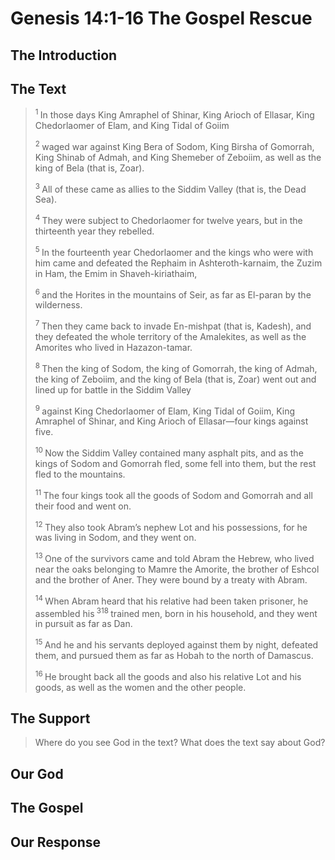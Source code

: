 # Genesis 14:1-16 The Gospel Rescue

## The Introduction

## The Text

><sup> 1 </sup> In those days King Amraphel of Shinar, King Arioch of Ellasar, King Chedorlaomer of Elam, and King Tidal of Goiim 
>
><sup> 2 </sup> waged war against King Bera of Sodom, King Birsha of Gomorrah, King Shinab of Admah, and King Shemeber of Zeboiim, as well as the king of Bela (that is, Zoar). 
>
><sup> 3 </sup> All of these came as allies to the Siddim Valley (that is, the Dead Sea). 
>
><sup> 4 </sup> They were subject to Chedorlaomer for twelve years, but in the thirteenth year they rebelled. 
>
><sup> 5 </sup> In the fourteenth year Chedorlaomer and the kings who were with him came and defeated the Rephaim in Ashteroth-karnaim, the Zuzim in Ham, the Emim in Shaveh-kiriathaim, 
>
><sup> 6 </sup> and the Horites in the mountains of Seir, as far as El-paran by the wilderness. 
>
><sup> 7 </sup> Then they came back to invade En-mishpat (that is, Kadesh), and they defeated the whole territory of the Amalekites, as well as the Amorites who lived in Hazazon-tamar. 
>
><sup> 8 </sup> Then the king of Sodom, the king of Gomorrah, the king of Admah, the king of Zeboiim, and the king of Bela (that is, Zoar) went out and lined up for battle in the Siddim Valley 
>
><sup> 9 </sup> against King Chedorlaomer of Elam, King Tidal of Goiim, King Amraphel of Shinar, and King Arioch of Ellasar—four kings against five. 
>
><sup> 10 </sup> Now the Siddim Valley contained many asphalt pits, and as the kings of Sodom and Gomorrah fled, some fell into them, but the rest fled to the mountains. 
>
><sup> 11 </sup> The four kings took all the goods of Sodom and Gomorrah and all their food and went on. 
>
><sup> 12 </sup> They also took Abram’s nephew Lot and his possessions, for he was living in Sodom, and they went on. 
>
><sup> 13 </sup> One of the survivors came and told Abram the Hebrew, who lived near the oaks belonging to Mamre the Amorite, the brother of Eshcol and the brother of Aner. They were bound by a treaty with Abram. 
>
><sup> 14 </sup> When Abram heard that his relative had been taken prisoner, he assembled his<sup> 318 </sup>trained men, born in his household, and they went in pursuit as far as Dan. 
>
><sup> 15 </sup> And he and his servants deployed against them by night, defeated them, and pursued them as far as Hobah to the north of Damascus. 
>
><sup> 16 </sup> He brought back all the goods and also his relative Lot and his goods, as well as the women and the other people.

## The Support

>Where do you see God in the text? What does the text say about God?

## Our God

## The Gospel

## Our Response
